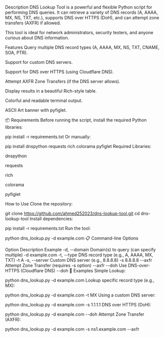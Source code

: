 Description
DNS Lookup Tool is a powerful and flexible Python script for performing DNS queries.
It can retrieve a variety of DNS records (A, AAAA, MX, NS, TXT, etc.), supports DNS over HTTPS (DoH), and can attempt zone transfers (AXFR) if allowed.

This tool is ideal for network administrators, security testers, and anyone curious about DNS information.

Features
Query multiple DNS record types (A, AAAA, MX, NS, TXT, CNAME, SOA, PTR).

Support for custom DNS servers.

Support for DNS over HTTPS (using Cloudflare DNS).

Attempt AXFR Zone Transfers (if the DNS server allows).

Display results in a beautiful Rich-style table.

Colorful and readable terminal output.

ASCII Art banner with pyfiglet.

📦 Requirements
Before running the script, install the required Python libraries:

pip install -r requirements.txt
Or manually:

pip install dnspython requests rich colorama pyfiglet
Required Libraries:

dnspython

requests

rich

colorama

pyfiglet

How to Use
Clone the repository:

git clone https://github.com/ahmed252023/dns-lookup-tool.git
cd dns-lookup-tool
Install dependencies:

pip install -r requirements.txt
Run the tool:

python dns_lookup.py -d example.com
📋 Command-line Options

Option	Description	Example
-d, --domain	Domain(s) to query (can specify multiple)	-d example.com
-t, --type	DNS record type (e.g., A, AAAA, MX, TXT)	-t A
-s, --server	Custom DNS server (e.g., 8.8.8.8)	-s 8.8.8.8
--axfr	Attempt Zone Transfer (requires -s option)	--axfr
--doh	Use DNS-over-HTTPS (Cloudflare DNS)	--doh
📌 Examples
Simple Lookup:

python dns_lookup.py -d example.com
Lookup specific record type (e.g., MX):

python dns_lookup.py -d example.com -t MX
Using a custom DNS server:

python dns_lookup.py -d example.com -s 1.1.1.1
DNS over HTTPS (DoH):

python dns_lookup.py -d example.com --doh
Attempt Zone Transfer (AXFR):


python dns_lookup.py -d example.com -s ns1.example.com --axfr
